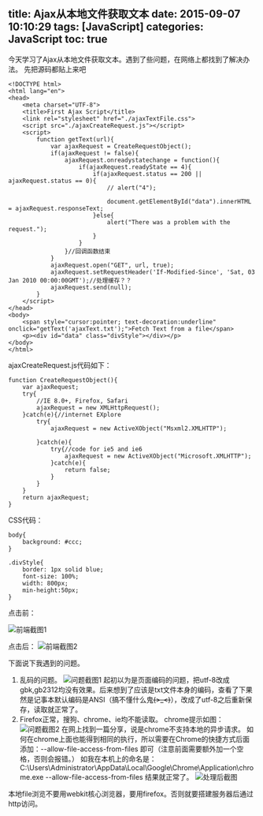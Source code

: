 title: Ajax从本地文件获取文本
date: 2015-09-07 10:10:29
tags: [JavaScript]
categories: JavaScript
toc: true 
---
今天学习了Ajax从本地文件获取文本。遇到了些问题，在网络上都找到了解决办法。
先把源码都贴上来吧
```
<!DOCTYPE html>  
<html lang="en">  
<head>  
    <meta charset="UTF-8">  
    <title>First Ajax Script</title>  
    <link rel="stylesheet" href="./ajaxTextFile.css">  
    <script src="./ajaxCreateRequest.js"></script>  
    <script>  
        function getText(url){  
            var ajaxRequest = CreateRequestObject();  
            if(ajaxRequest != false){  
                ajaxRequest.onreadystatechange = function(){  
                    if(ajaxRequest.readyState == 4){  
                        if(ajaxRequest.status == 200 || ajaxRequest.status == 0){  
                            // alert("4");  
  
                            document.getElementById("data").innerHTML = ajaxRequest.responseText;  
                        }else{  
                            alert("There was a problem with the request.");  
                        }  
                    }  
                }//回调函数结束  
            }  
            ajaxRequest.open("GET", url, true);  
            ajaxRequest.setRequestHeader('If-Modified-Since', 'Sat, 03 Jan 2010 00:00:00GMT');//处理缓存？？  
            ajaxRequest.send(null);  
        }  
    </script>  
</head>  
<body>  
    <span style="cursor:pointer; text-decoration:underline" onclick="getText('ajaxText.txt');">Fetch Text from a file</span>  
    <p><div id="data" class="divStyle"></div></p>  
</body>  
</html>  
```
ajaxCreateRequest.js代码如下：
```
function CreateRequestObject(){  
    var ajaxRequest;  
    try{  
        //IE 8.0+, Firefox, Safari  
        ajaxRequest = new XMLHttpRequest();  
    }catch(e){//internet EXplore  
        try{  
            ajaxRequest = new ActiveXObject("Msxml2.XMLHTTP");  
              
        }catch(e){  
            try{//code for ie5 and ie6  
                ajaxRequest = new ActiveXObject("Microsoft.XMLHTTP");  
            }catch(e){  
                return false;  
            }  
        }  
    }  
    return ajaxRequest;  
}  
```
CSS代码：
```
body{  
    background: #ccc;  
}  
  
.divStyle{  
    border: 1px solid blue;  
    font-size: 100%;  
    width: 800px;  
    min-height:50px;  
}  
```
点击前：

![前端截图1](http://img.blog.csdn.net/20150907101701663?watermark/2/text/aHR0cDovL2Jsb2cuY3Nkbi5uZXQv/font/5a6L5L2T/fontsize/400/fill/I0JBQkFCMA==/dissolve/70/gravity/Center)

点击后：
![前端截图2](http://img.blog.csdn.net/20150907101728676?watermark/2/text/aHR0cDovL2Jsb2cuY3Nkbi5uZXQv/font/5a6L5L2T/fontsize/400/fill/I0JBQkFCMA==/dissolve/70/gravity/Center)

下面说下我遇到的问题。
1. 乱码的问题。
![问题截图1](http://img.blog.csdn.net/20150907101844569?watermark/2/text/aHR0cDovL2Jsb2cuY3Nkbi5uZXQv/font/5a6L5L2T/fontsize/400/fill/I0JBQkFCMA==/dissolve/70/gravity/Center)
起初以为是页面编码的问题，把utf-8改成gbk,gb2312均没有效果。后来想到了应该是txt文件本身的编码，查看了下果然是记事本默认编码是ANSI（搞不懂什么鬼~~~~(>_<)~~~~），改成了utf-8之后重新保存，读取就正常了。
2. Firefox正常，搜狗、chrome、ie均不能读取。
chrome提示如图：
![问题截图2](http://img.blog.csdn.net/20150907102343690?watermark/2/text/aHR0cDovL2Jsb2cuY3Nkbi5uZXQv/font/5a6L5L2T/fontsize/400/fill/I0JBQkFCMA==/dissolve/70/gravity/Center)
在网上找到一篇分享，说是chrome不支持本地的异步请求。
如何在chrome上面也能得到相同的执行，所以需要在Chrome的快捷方式后面添加：--allow-file-access-from-files 即可（注意前面需要额外加一个空格，否则会报错。）
如我在本机上的命名是：C:\Users\Administrator\AppData\Local\Google\Chrome\Application\chrome.exe --allow-file-access-from-files
结果就正常了。
![处理后截图](http://img.blog.csdn.net/20150907102707843?watermark/2/text/aHR0cDovL2Jsb2cuY3Nkbi5uZXQv/font/5a6L5L2T/fontsize/400/fill/I0JBQkFCMA==/dissolve/70/gravity/Center)

本地file浏览不要用webkit核心浏览器，要用firefox。否则就要搭建服务器后通过http访问。

